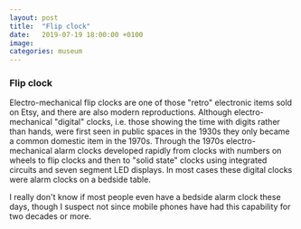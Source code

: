 ```yaml
---
layout: post
title:  "Flip clock"
date:   2019-07-19 18:00:00 +0100
image: 
categories: museum
---
```


### Flip clock

Electro-mechanical flip clocks are one of those "retro" electronic items sold on Etsy, and there are also modern reproductions. Although electro-mechanical "digital" clocks, i.e. those showing the time with digits rather than hands, were first seen in public spaces in the 1930s they only became a common domestic item in the 1970s. Through the 1970s electro-mechanical alarm clocks developed rapidly from clocks with numbers on wheels to flip clocks and then to "solid state" clocks using integrated circuits and seven segment LED displays. In most cases these digital clocks were alarm clocks on a bedside table.

I really don't know if most people even have a bedside alarm clock these days, though I suspect not since mobile phones have had this capability for two decades or more.


